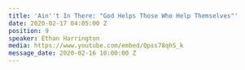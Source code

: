 ```yaml
---
title: 'Ain''t In There: "God Helps Those Who Help Themselves"'
date: 2020-02-17 04:05:00 Z
position: 9
speaker: Ethan Harrington
media: https://www.youtube.com/embed/Qpss78qhS_k
message_date: 2020-02-16 10:00:00 Z
---
```


